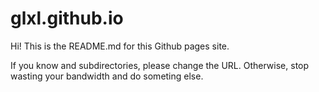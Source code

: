 # glxl.github.io
Hi! This is the README.md for this Github pages site.

If you know and subdirectories, please change the URL. Otherwise, stop wasting your bandwidth and do someting else.
